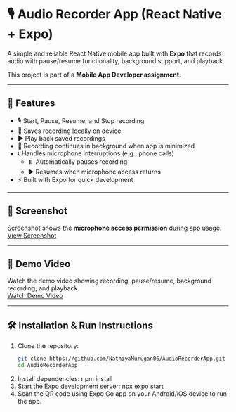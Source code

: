 # 🎙️ Audio Recorder App (React Native + Expo)

A simple and reliable React Native mobile app built with **Expo** that records audio with pause/resume functionality, background support, and playback.  

This project is part of a **Mobile App Developer assignment**.

---

## 🚀 Features
- 🎙️ Start, Pause, Resume, and Stop recording  
- 📂 Saves recording locally on device  
- ▶️ Play back saved recordings  
- 📱 Recording continues in background when app is minimized  
- 📞 Handles microphone interruptions (e.g., phone calls)  
  - ⏸️ Automatically pauses recording  
  - ▶️ Resumes when microphone access returns  
- ⚡ Built with Expo for quick development  

---

## 📸 Screenshot
Screenshot shows the **microphone access permission** during app usage.  
[View Screenshot](https://drive.google.com/file/d/1U8VphPiHJgcP73HJCvfKJb39MePtLkXe/view?usp=drivesdk)

---

## 🎥 Demo Video
Watch the demo video showing recording, pause/resume, background recording, and playback.  
[Watch Demo Video](https://drive.google.com/file/d/1F5VaUFdCDt7heAeLR79HyaV0LXVy63P0/view?usp=drivesdk)

---

## 🛠️ Installation & Run Instructions

1. Clone the repository:
   ```bash
   git clone https://github.com/NathiyaMurugan06/AudioRecorderApp.git
   cd AudioRecorderApp
2. Install dependencies:
   npm install
3. Start the Expo development server:
   npx expo start
4. Scan the QR code using Expo Go app on your Android/iOS device to run the app.
